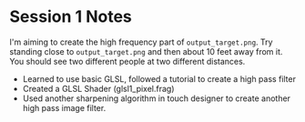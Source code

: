 # Session 1 Notes

I'm aiming to create the high frequency part of `output_target.png`. Try standing close to `output_target.png` and then about 10 feet away from it. You should see two different people at two different distances.

- Learned to use basic GLSL, followed a tutorial to create a high pass filter
- Created a GLSL Shader (glsl1_pixel.frag)
- Used another sharpening algorithm in touch designer to create another high pass image filter.